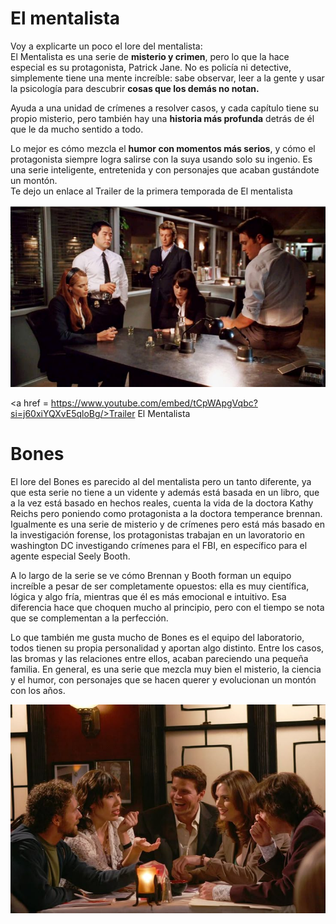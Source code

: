 # El mentalista
Voy a explicarte un poco el lore del mentalista: <br/>
El Mentalista es una serie de <b>misterio y crimen</b>, pero lo que la hace especial es su protagonista, Patrick Jane. No es policía ni detective, simplemente tiene una mente increíble: sabe observar, leer a la gente y usar la psicología para descubrir <b>cosas que los demás no notan.</b>

Ayuda a una unidad de crímenes a resolver casos, y cada capítulo tiene su propio misterio, pero también hay una <b>historia más profunda</b> detrás de él que le da mucho sentido a todo.

Lo mejor es cómo mezcla el <b>humor con momentos más serios</b>, y cómo el protagonista siempre logra salirse con la suya usando solo su ingenio. Es una serie inteligente, entretenida y con personajes que acaban gustándote un montón.<br/>
Te dejo un enlace al Trailer de la primera temporada de El mentalista

<img src = photos/descarga.jpg>

<a href = https://www.youtube.com/embed/tCpWApgVqbc?si=j60xiYQXvE5qloBg/>Trailer El Mentalista</a>
# Bones 
El lore del Bones es parecido al del mentalista pero un tanto diferente, ya que esta serie no tiene a un vidente y además está basada en un libro, que a la vez está basado en hechos reales, cuenta la vida de la doctora Kathy Reichs pero poniendo como protagonista a la doctora temperance brennan.
Igualmente es una serie de misterio y de crímenes pero está más basado en la investigación forense, los protagonistas trabajan en un lavoratorio en washington DC investigando crímenes para el FBI, en específico para el agente especial Seely Booth.

A lo largo de la serie se ve cómo Brennan y Booth forman un equipo increíble a pesar de ser completamente opuestos: ella es muy científica, lógica y algo fría, mientras que él es más emocional e intuitivo. Esa diferencia hace que choquen mucho al principio, pero con el tiempo se nota que se complementan a la perfección.

Lo que también me gusta mucho de Bones es el equipo del laboratorio, todos tienen su propia personalidad y aportan algo distinto. Entre los casos, las bromas y las relaciones entre ellos, acaban pareciendo una pequeña familia.
En general, es una serie que mezcla muy bien el misterio, la ciencia y el humor, con personajes que se hacen querer y evolucionan un montón con los años.

<img src = photos/bonesfriends.jpg>
 
